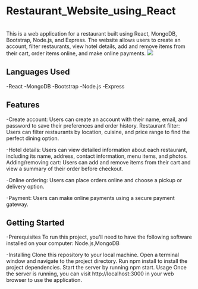 # Restaurant_Website_using_React

<br>
This is a web application for a restaurant built using React, MongoDB, Bootstrap, Node.js, and Express. The website allows users to create an account, filter restaurants, view hotel details, add and remove items from their cart, order items online, and make online payments.

<img src='https://user-images.githubusercontent.com/76722208/222948280-5a693699-fe0f-464b-b581-c6ebc736796d.png'>

## Languages Used
-React
-MongoDB
-Bootstrap
-Node.js
-Express


## Features
-Create account: Users can create an account with their name, email, and password to save their preferences and order history.
Restaurant filter: Users can filter restaurants by location, cuisine, and price range to find the perfect dining option.

-Hotel details: Users can view detailed information about each restaurant, including its name, address, contact information, menu items, and photos.
Adding/removing cart: Users can add and remove items from their cart and view a summary of their order before checkout.

-Online ordering: Users can place orders online and choose a pickup or delivery option.

-Payment: Users can make online payments using a secure payment gateway.

## Getting Started

-Prerequisites
To run this project, you'll need to have the following software installed on your computer:
Node.js,MongoDB

-Installing
Clone this repository to your local machine.
Open a terminal window and navigate to the project directory.
Run npm install to install the project dependencies.
Start the server by running npm start.
Usage
Once the server is running, you can visit http://localhost:3000 in your web browser to use the application.
